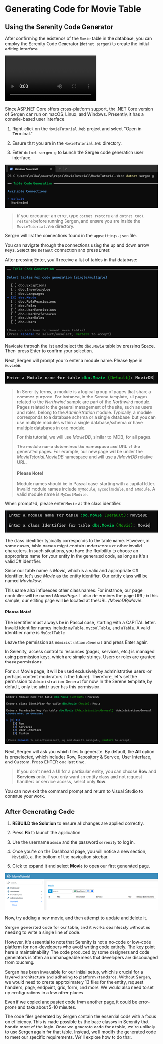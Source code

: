 # Generating Code for Movie Table

## Using the Serenity Code Generator

After confirming the existence of the `Movie` table in the database, you can employ the Serenity Code Generator (`dotnet sergen`) to create the initial editing interface.

<video alt="Generating Code for Movie Table Animation" controls>
  <source src="img/02-generating-code-for-movie-table.mp4" type="video/mp4">
</video>

Since ASP.NET Core offers cross-platform support, the .NET Core version of Sergen can run on macOS, Linux, and Windows. Presently, it has a console-based user interface.

1. Right-click on the `MovieTutorial.Web` project and select "Open in Terminal."

2. Ensure that you are in the `MovieTutorial.Web` directory.

3. Enter `dotnet sergen g` to launch the Sergen code generation user interface.

![Dotnet Sergen G](img/dotnet-sergen-g.png)

> If you encounter an error, type `dotnet restore` and `dotnet tool restore` before running Sergen, and ensure you are inside the `MovieTutorial.Web` directory.

Sergen will list the connections found in the `appsettings.json` file.

You can navigate through the connections using the up and down arrow keys. Select the `Default` connection and press Enter.

After pressing Enter, you'll receive a list of tables in that database:

![Sergen Movie Selected](img/dotnet-sergen-movie.png)

Navigate through the list and select the `dbo.Movie` table by pressing Space. Then, press Enter to confirm your selection.

Next, Sergen will prompt you to enter a module name. Please type in `MovieDB`.

![Sergen Module](img/dotnet-sergen-module.png)

> In Serenity terms, a module is a logical group of pages that share a common purpose. For instance, in the Serene template, all pages related to the *Northwind* sample are part of the *Northwind* module. Pages related to the general management of the site, such as users and roles, belong to the *Administration* module. Typically, a module corresponds to a database schema or a single database, but you can use multiple modules within a single database/schema or have multiple databases in one module.
>
> For this tutorial, we will use *MovieDB*, similar to IMDB, for all pages.
>
> The module name determines the namespace and URL of the generated pages. For example, our new page will be under the *MovieTutorial.MovieDB* namespace and will use a */MovieDB* relative URL.
>
> #### Please Note!
>
> Module names should be in Pascal case, starting with a capital letter. Invalid module names include `myModule`, `mycoolmodule`, and `aModule`. A valid module name is `MyCoolModule`.

When prompted, please enter `Movie` as the class identifier.

![Sergen Movie Identifier](img/sergen-movie-identifier.png)

The class identifier typically corresponds to the table name. However, in some cases, table names might contain underscores or other invalid characters. In such situations, you have the flexibility to choose an appropriate name for your entity in the generated code, as long as it's a valid C# identifier.

Since our table name is *Movie*, which is a valid and appropriate C# identifier, let's use *Movie* as the entity identifier. Our entity class will be named *MovieRow*.

This name also influences other class names. For instance, our page controller will be named *MoviePage*. It also determines the page URL; in this sample, our editing page will be located at the URL */MovieDB/Movie*.

#### Please Note!

The identifier must always be in Pascal case, starting with a CAPITAL letter. Invalid identifier names include `myTable`, `mycoolTable`, and `aTable`. A valid identifier name is `MyCoolTable`.

Leave the permission as `Administration:General` and press Enter again.

In Serenity, access control to resources (pages, services, etc.) is managed using permission keys, which are simple strings. Users or roles are granted these permissions.

For our Movie page, it will be used exclusively by administrative users (or perhaps content moderators in the future). Therefore, let's set the permission to `Administration:General` for now. In the Serene template, by default, only the `admin` user has this permission.

![Sergen what to generate](img/dotnet-sergen-whattogenerate.png)

Next, Sergen will ask you which files to generate. By default, the **All** option is preselected, which includes Row, Repository & Service, User Interface, and Custom. Press ENTER one last time.

> If you don't need a UI for a particular entity, you can choose **Row** and **Services** only. If you only want an entity class and not request handlers or service access, select only **Row**.

You can now exit the command prompt and return to Visual Studio to continue your work.

## After Generating Code

1. **REBUILD the Solution** to ensure all changes are applied correctly.

2. Press **F5** to launch the application.

3. Use the username `admin` and the password `serenity` to log in.

4. Once you're on the Dashboard page, you will notice a new section, `MovieDB`, at the bottom of the navigation sidebar.

5. Click to expand it and select **Movie** to open our first generated page.

![Movies First Generation](img/movie_first_gen_nav.png)

Now, try adding a new movie, and then attempt to update and delete it.

Sergen generated code for our table, and it works seamlessly without us needing to write a single line of code.

However, it's essential to note that Serenity is not a no-code or low-code platform for non-developers who avoid writing code entirely. The key point here is maintainability. The code produced by some designers and code generators is often an unmanageable mess that developers are discouraged from touching.

Sergen has been invaluable for our initial setup, which is crucial for a layered architecture and adhering to platform standards. Without Sergen, we would need to create approximately 13 files for the entity, request handlers, page, endpoint, grid, form, and more. We would also need to set up configurations in a few other places.

Even if we copied and pasted code from another page, it could be error-prone and take about 5-10 minutes.

The code files generated by Sergen contain the essential code with a focus on efficiency. This is made possible by the base classes in Serenity that handle most of the logic. Once we generate code for a table, we're unlikely to use Sergen again for that table. Instead, we'll modify the generated code to meet our specific requirements. We'll explore how to do that.